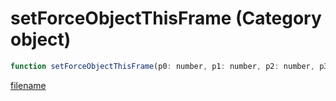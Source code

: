 # setForceObjectThisFrame (Category object)

```js
function setForceObjectThisFrame(p0: number, p1: number, p2: number, p3: number): void
```

[filename](setForceObjectThisFrame_m.md ':include')